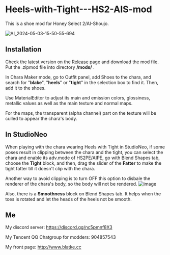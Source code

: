# Heels-with-Tight---HS2-AIS-mod
This is a shoe mod for Honey Select 2/AI-Shoujo.

![AI_2024-05-03-15-50-55-694](https://github.com/Blatke/Heels-with-Tight---HS2-AIS-mod/assets/125734582/181db1ce-c188-4af0-b289-a16e5998a77f)

## Installation
Check the latest version on the [Release](https://github.com/Blatke/Heels-with-Tight---HS2-AIS-mod/releases) page and download the mod file. Put the .zipmod file into directory **/mods/** .

In Chara Maker mode, go to Outfit panel, add Shoes to the chara, and search for "**blake**", "**heels**" or "**tight**" in the selection box to find it. 
Then, add it to the shoes.

Use MaterialEditor to adjust its main and emission colors, glossiness, metallic values as well as the main texture and normal maps.

For the maps, the transparent (alpha channel) part on the texture will be culled to appear the chara's body.

## In StudioNeo
When playing with the chara wearing Heels with Tight in StudioNeo, if some poses result in clipping between the chara and the tight, you can select the chara and enable its adv.mode of HS2PE/AIPE, go with Blend Shapes tab, choose the **Tight** block, and then, drag the slider of the **Fatter** to make the tight fatter till it doesn't clip with the chara.

Another way to avoid clipping is to turn OFF this option to disbale the renderer of the chara's body, so the body will not be rendered.
![image](https://github.com/Blatke/Heels-with-Tight---HS2-AIS-mod/assets/125734582/b26468de-6dbd-4549-89cf-3f0cb8439ebb)

Also, there is a **Smoothness** block on Blend Shapes tab. It helps when the toes is rotated and let the heads of the heels not be smooth.

## Me
My discord server: https://discord.gg/nc5pmnf8X3

My Tencent QQ Chatgroup for modders: 904857543

My front page: http://www.blatke.cc
